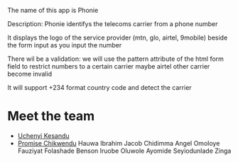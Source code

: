 The name of this app is Phonie

Description: Phonie identifys the telecoms carrier from a phone number

It displays the logo of the service provider (mtn, glo, airtel, 9mobile) beside the form input as you input the number

There wil be a validation: we will use the pattern attribute of the html form field to restrict numbers to a certain carrier maybe airtel other carrier become invalid

It will support +234 format country code and detect the carrier


# Meet the team
* [Uchenyi Kesandu](https://linkedin.com/in/uchekes)
* [Promise Chikwendu](https://www.linkedin.com/in/promise-chikwendu-b73539196)
Hauwa Ibrahim
Jacob Chidimma Angel
Omoloye Fauziyat Folashade
Benson Iruobe
Oluwole Ayomide
Seyiodunlade
Zinga